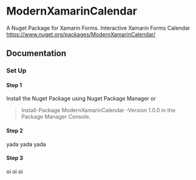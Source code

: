 # ModernXamarinCalendar
A Nuget Package for Xamarin Forms. Interactive Xamarin Forms Calendar
<a href="https://www.nuget.org/packages/ModernXamarinCalendar/">https://www.nuget.org/packages/ModernXamarinCalendar/</a>

## Documentation

### Set Up
#### Step 1
  Install the Nuget Package using Nuget Package Manager or 
>  Install-Package ModernXamarinCalendar -Version 1.0.0 
  in the Package Manager Console.

#### Step 2
  yada yada yada

#### Step 3
  oi oi oi
